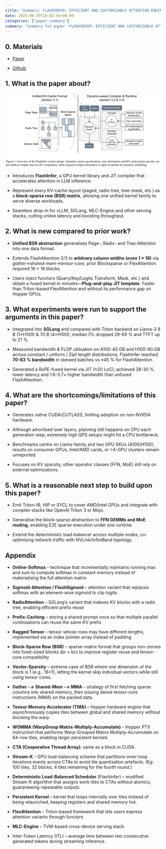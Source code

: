 ```yaml
---
title: "Summary: FLASHINFER: EFFICIENT AND CUSTOMIZABLE ATTENTION ENGINE FOR LLM INFERENCE SERVING"
date: 2025-06-29T10:02:56+08:00
categories: ["paper_summary"]
summary: "Summary for paper 'FLASHINFER: EFFICIENT AND CUSTOMIZABLE ATTENTION ENGINE FOR LLM INFERENCE SERVING'"
---
```


## 0. Materials

- [Paper](https://arxiv.org/pdf/2501.01005)

- [Github](https://github.com/flashinfer-ai/flashinfer)

## 1. What is the paper about?

![image](architecture.png)

- Introduces **FlashInfer**, a GPU kernel library and JIT compiler that accelerates attention in LLM inference.

- Represent every KV-cache layout (paged, radix-tree, tree-mask, etc.) as a **block-sparse row (BSR) matrix**, allowing one unified kernel family to serve diverse workloads.

- Seamless drop-in for vLLM, SGLang, MLC-Engine and other serving stacks, cutting online latency and boosting throughput.

## 2. What is new compared to prior work?

- **Unified BSR abstraction** generalises Page-, Radix- and Tree-Attention into one data format.

- Extends FlashAttention 2/3 to **arbitrary column widths (even 1 × 16)** via *gather→shared-mem→tensor-core*; prior Blocksparse or FlexAttention required 16 × 16 blocks.

- Users inject functors (Query/Key/Logits Transform, Mask, etc.) and obtain a fused kernel in minutes—**Plug-and-play JIT template**. Faster than Triton-based FlexAttention and without its performance gap on Hopper GPUs.

## 3. What experiments were run to support the arguments in this paper?

- Integrated into **SGLang** and compared with Triton backend on Llama-3 8 B (1×H100) & 70 B (4×H100); median ITL dropped 29-69 % and TTFT up to 21 %.

- Measured bandwidth & FLOP utilisation on A100-40 GB and H100-80 GB across constant / uniform / Zipf length distributions; FlashInfer reached **70-83 % bandwidth** in skewed batches vs ≈45 % for FlashAttention.

- Generated a RoPE-fused kernel via JIT (≈20 LoC); achieved 28-30 % lower latency and 1.6-3.7× higher bandwidth than unfused FlashAttention.

## 4. What are the shortcomings/limitations of this paper?

- Generates native CUDA/CUTLASS, limiting adoption on non-NVIDIA hardware.

- Although amortised over layers, planning still happens on CPU each generation step; extremely high QPS setups might hit a CPU bottleneck.

- Benchmarks centre on Llama-family and two GPU SKUs (A100/H100); results on consumer GPUs, Intel/AMD cards, or >4-GPU clusters remain unreported.

- Focuses on KV sparsity; other operator classes (FFN, MoE) still rely on external optimizations.

## 5. What is a reasonable next step to build upon this paper?

- Emit Triton-IR, HIP or SYCL to cover AMD/Intel GPUs and integrate with compiler stacks like OpenAI Triton 3 or Mojo.

- Generalise the block-sparse abstraction to **FFN GEMMs and MoE routing**, enabling E2E sparse execution under one runtime.

- Extend the deterministic load-balancer across multiple nodes, co-optimising network traffic with NVLink/InfiniBand topology.

## Appendix

- **Online-Softmax** – technique that incrementally maintains running max and sum to compute softmax in constant memory instead of materialising the full attention matrix

- **Sigmoid-Attention / FlashSigmoid** – attention variant that replaces softmax with an element-wise sigmoid to clip logits.

- **RadixAttention** – SGLang’s variant that indexes KV blocks with a radix tree, enabling efficient prefix reuse

- **Prefix-Caching** – storing a shared prompt once so that multiple parallel continuations can reuse the same KV prefix

- **Ragged Tensor** – tensor whose rows may have different lengths, implemented via an index pointer array instead of padding

- **Block-Sparse Row (BSR)** – sparse-matrix format that groups non-zeroes into fixed-sized blocks (br × bc) to improve register reuse and tensor-core compatibility

- **Vector-Sparsity** – extreme case of BSR where one dimension of the block is 1 (e.g., 16×1), letting the kernel skip individual vectors while still using tensor cores.

- **Gather -→ Shared-Mem -→ MMA** – strategy of first fetching sparse columns into shared memory, then issuing dense tensor-core instructions (MMA) on the packed data.

- **Tensor Memory Accelerator (TMA)** – Hopper hardware engine that asynchronously copies tiles between global and shared memory without blocking the warp

- **WGMMA (WarpGroup Matrix-Multiply-Accumulate)** – Hopper PTX instruction that performs Warp-Grouped Matrix Multiply-Accumulate on 64-row tiles, enabling larger persistent kernels

- **CTA (Cooperative Thread Array)**: same as a block in CUDA.

- **Stream-K** – GPU load-balancing scheme that partitions inner-loop iterations evenly across CTAs to avoid tile quantisation artefacts. (Eg: 100 tiles, 32 blocks, 4 tiles remaining for the fourth round.)

- **Deterministic Load-Balanced Scheduler** (FlashInfer) – modified Stream-K algorithm that assigns work tiles to CTAs without atomics, guaranteeing repeatable outputs.

- **Persistent Kernel** – kernel that loops internally over tiles instead of being relaunched, keeping registers and shared memory hot.

- **FlexAttention** – Triton-based framework that lets users express attention variants through functors

- **MLC-Engine** – TVM-based cross-device serving stack.

- Inter-Token Latency (ITL) – average time between two consecutive generated tokens during streaming inference.
